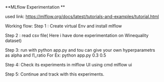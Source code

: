 **MLflow Experimentation **

used link: https://mlflow.org/docs/latest/tutorials-and-examples/tutorial.html

Working flow:
Step 1 : Create virtual Env and install mlflow 

Step 2 : read csv file( Here i have done experimentation on Winequality dataset)

Step 3: run with python app.py and tou can give your own hyperparametrs as alpha and l1_ratio
 For Ex: python app.py 0.3 0.5

Step 4: Check its experiments in mlflow UI using cmd mlflow ui

Step 5: Continue and track with this experiments.
